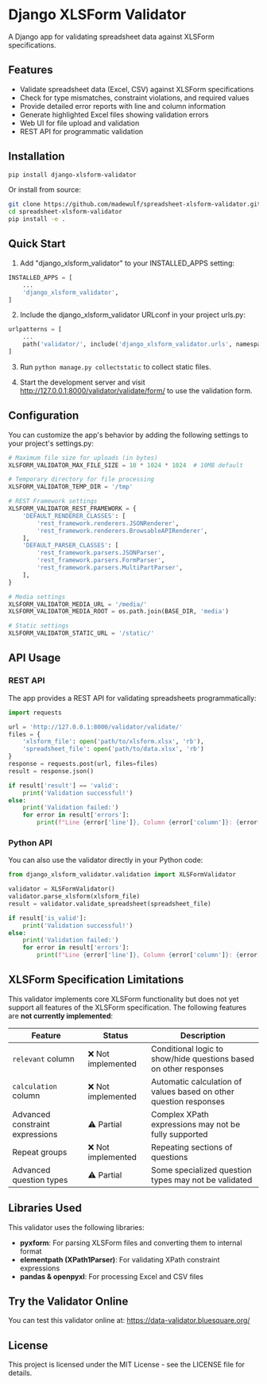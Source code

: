 # Django XLSForm Validator

A Django app for validating spreadsheet data against XLSForm specifications.

## Features

- Validate spreadsheet data (Excel, CSV) against XLSForm specifications
- Check for type mismatches, constraint violations, and required values
- Provide detailed error reports with line and column information
- Generate highlighted Excel files showing validation errors
- Web UI for file upload and validation
- REST API for programmatic validation

## Installation

```bash
pip install django-xlsform-validator
```

Or install from source:

```bash
git clone https://github.com/madewulf/spreadsheet-xlsform-validator.git
cd spreadsheet-xlsform-validator
pip install -e .
```

## Quick Start

1. Add "django_xlsform_validator" to your INSTALLED_APPS setting:

```python
INSTALLED_APPS = [
    ...
    'django_xlsform_validator',
]
```

2. Include the django_xlsform_validator URLconf in your project urls.py:

```python
urlpatterns = [
    ...
    path('validator/', include('django_xlsform_validator.urls', namespace='django_xlsform_validator')),
]
```

3. Run `python manage.py collectstatic` to collect static files.

4. Start the development server and visit http://127.0.0.1:8000/validator/validate/form/ to use the validation form.

## Configuration

You can customize the app's behavior by adding the following settings to your project's settings.py:

```python
# Maximum file size for uploads (in bytes)
XLSFORM_VALIDATOR_MAX_FILE_SIZE = 10 * 1024 * 1024  # 10MB default

# Temporary directory for file processing
XLSFORM_VALIDATOR_TEMP_DIR = '/tmp'

# REST Framework settings
XLSFORM_VALIDATOR_REST_FRAMEWORK = {
    'DEFAULT_RENDERER_CLASSES': [
        'rest_framework.renderers.JSONRenderer',
        'rest_framework.renderers.BrowsableAPIRenderer',
    ],
    'DEFAULT_PARSER_CLASSES': [
        'rest_framework.parsers.JSONParser',
        'rest_framework.parsers.FormParser',
        'rest_framework.parsers.MultiPartParser',
    ],
}

# Media settings
XLSFORM_VALIDATOR_MEDIA_URL = '/media/'
XLSFORM_VALIDATOR_MEDIA_ROOT = os.path.join(BASE_DIR, 'media')

# Static settings
XLSFORM_VALIDATOR_STATIC_URL = '/static/'
```

## API Usage

### REST API

The app provides a REST API for validating spreadsheets programmatically:

```python
import requests

url = 'http://127.0.0.1:8000/validator/validate/'
files = {
    'xlsform_file': open('path/to/xlsform.xlsx', 'rb'),
    'spreadsheet_file': open('path/to/data.xlsx', 'rb')
}
response = requests.post(url, files=files)
result = response.json()

if result['result'] == 'valid':
    print('Validation successful!')
else:
    print('Validation failed:')
    for error in result['errors']:
        print(f"Line {error['line']}, Column {error['column']}: {error['error_explanation']}")
```

### Python API

You can also use the validator directly in your Python code:

```python
from django_xlsform_validator.validation import XLSFormValidator

validator = XLSFormValidator()
validator.parse_xlsform(xlsform_file)
result = validator.validate_spreadsheet(spreadsheet_file)

if result['is_valid']:
    print('Validation successful!')
else:
    print('Validation failed:')
    for error in result['errors']:
        print(f"Line {error['line']}, Column {error['column']}: {error['error_explanation']}")
```

## XLSForm Specification Limitations

This validator implements core XLSForm functionality but does not yet support all features of the XLSForm specification. The following features are **not currently implemented**:

| Feature | Status | Description |
|---------|--------|-------------|
| `relevant` column | ❌ Not implemented | Conditional logic to show/hide questions based on other responses |
| `calculation` column | ❌ Not implemented | Automatic calculation of values based on other question responses |
| Advanced constraint expressions | ⚠️ Partial | Complex XPath expressions may not be fully supported |
| Repeat groups | ❌ Not implemented | Repeating sections of questions |
| Advanced question types | ⚠️ Partial | Some specialized question types may not be validated |

## Libraries Used

This validator uses the following libraries:
- **pyxform**: For parsing XLSForm files and converting them to internal format
- **elementpath (XPath1Parser)**: For validating XPath constraint expressions
- **pandas & openpyxl**: For processing Excel and CSV files

## Try the Validator Online

You can test this validator online at: https://data-validator.bluesquare.org/

## License

This project is licensed under the MIT License - see the LICENSE file for details.
